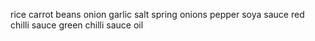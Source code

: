 rice
carrot
beans
onion
garlic
salt
spring onions
pepper
soya sauce
red chilli sauce
green chilli sauce
oil
